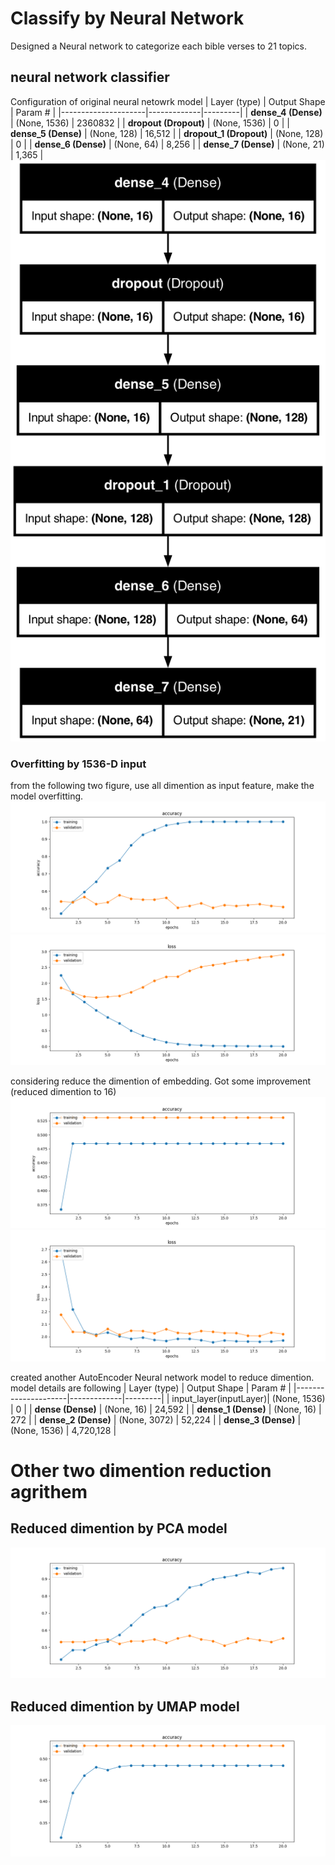 # Classify by Neural Network 
Designed a Neural network to categorize each bible verses to 21 topics.

## neural network classifier 
Configuration of original neural netowrk model 
| Layer (type)        | Output Shape | Param # |
|---------------------|-------------|---------|
| **dense_4 (Dense)** | (None, 1536)  | 2360832  |
| **dropout (Dropout)** | (None, 1536) | 0 |
| **dense_5 (Dense)** | (None, 128) | 16,512 |
| **dropout_1 (Dropout)** | (None, 128) | 0 |
| **dense_6 (Dense)** | (None, 64) | 8,256 |
| **dense_7 (Dense)** | (None, 21) | 1,365 |
![alt text](figure/model_nm_classifier.png)

### Overfitting by 1536-D input
from the following two figure, use all dimention as input feature, make the model overfitting. 
![alt text](figure/Figure_1536_accuracy.png)
![alt text](figure/Figure_1536_loss.png)

considering reduce the dimention of embedding. Got some improvement (reduced dimention to 16)
![alt text](figure/Figure_accuracy_best_16-d.png)
![alt text](figure/Figure_loss_best_16-d.png)

created another AutoEncoder Neural network model to reduce dimention. model details are following
| Layer (type)        | Output Shape | Param # |
|---------------------|-------------|---------|
| input_layer(inputLayer)| (None, 1536)  | 0  |
| **dense (Dense)** | (None, 16) | 24,592 |
| **dense_1 (Dense)** | (None, 16) | 272 |
| **dense_2 (Dense)** | (None, 3072) | 52,224 |
| **dense_3 (Dense)** | (None, 1536) | 4,720,128 |

# Other two dimention reduction agrithem 
## Reduced dimention by PCA model
![alt text](figure/Figure_PCA_Accuracy.png)

## Reduced dimention by UMAP model
![alt text](figure/Figure_umap_accuracy.png)